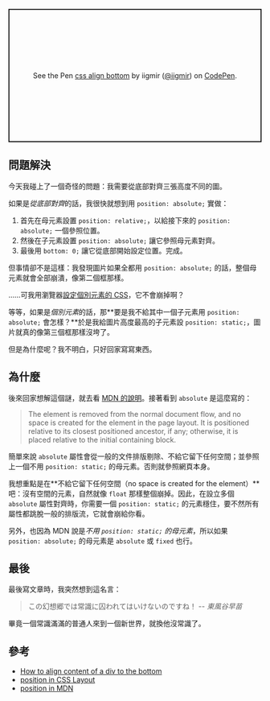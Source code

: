 <p class="codepen" data-height="265" data-theme-id="dark" data-default-tab="html,result" data-user="iigmir" data-slug-hash="JgExGg" style="height: 265px; box-sizing: border-box; display: flex; align-items: center; justify-content: center; border: 2px solid; margin: 1em 0; padding: 1em;" data-pen-title="css align bottom">
  <span>See the Pen <a href="https://codepen.io/iigmir/pen/JgExGg/">
  css align bottom</a> by iigmir (<a href="https://codepen.io/iigmir">@iigmir</a>)
  on <a href="https://codepen.io">CodePen</a>.</span>
</p>
<script async src="https://static.codepen.io/assets/embed/ei.js"></script>

## 問題解決
今天我碰上了一個奇怪的問題：我需要從底部對齊三張高度不同的圖。

如果是*從底部對齊*的話，我很快就想到用 `position: absolute;` 實做：
1. 首先在母元素設置 `position: relative;`，以給接下來的 `position: absolute;` 一個參照位置。
2. 然後在子元素設置 `position: absolute;` 讓它參照母元素對齊。
3. 最後用 `bottom: 0;` 讓它從底部開始設定位置。完成。

但事情卻不是這樣：我發現圖片如果全都用 `position: absolute;` 的話，整個母元素就會全部崩潰，像第二個框那樣。

……可我用瀏覽器[設定個別元素的 CSS](https://developer.mozilla.org/en-US/docs/Tools/Page_Inspector/How_to/Examine_and_edit_CSS)，它不會崩掉啊？

等等，如果是*個別元素*的話，那**要是我不給其中一個子元素用 `position: absolute;` 會怎樣？**於是我給圖片高度最高的子元素設 `position: static;`，圖片就真的像第三個框那樣沒垮了。

但是為什麼呢？我不明白，只好回家寫寫東西。

## 為什麼
後來回家想解這個謎，就去看 [MDN 的說明](https://developer.mozilla.org/en-US/docs/Web/CSS/position)。接著看到 `absolute` 是這麼寫的：

> The element is removed from the normal document flow, and no space is created for the element in the page layout. It is positioned relative to its closest positioned ancestor, if any; otherwise, it is placed relative to the initial containing block.

簡單來說 `absolute` 屬性會從一般的文件排版剔除、不給它留下任何空間；並參照上一個不用 `position: static;` 的母元素。否則就參照網頁本身。

我想重點是在**不給它留下任何空間（no space is created for the element）**吧：沒有空間的元素，自然就像 `float` 那樣整個崩掉。因此，在設立多個 `absolute` 屬性對齊時，你需要一個 `position: static;` 的元素穩住，要不然所有屬性都跳脫一般的排版流，它就會崩給你看。

另外，也因為 MDN 說是*不用 `position: static;` 的母元素*，所以如果 `position: absolute;` 的母元素是 `absolute` 或 `fixed` 也行。

## 最後
最後寫文章時，我突然想到這名言：

> この幻想郷では常識に囚われてはいけないのですね！ -- <cite>東風谷早苗</cite>

畢竟一個常識滿滿的普通人來到一個新世界，就換他沒常識了。

## 參考
* [How to align content of a div to the bottom](https://stackoverflow.com/questions/585945)
* [position in CSS Layout](http://learnlayout.com/position.html)
* [position in MDN](https://developer.mozilla.org/en-US/docs/Web/CSS/position)